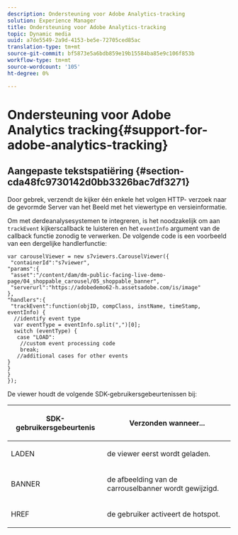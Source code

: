 ```yaml
---
description: Ondersteuning voor Adobe Analytics-tracking
solution: Experience Manager
title: Ondersteuning voor Adobe Analytics-tracking
topic: Dynamic media
uuid: a7de5549-2a9d-4153-be5e-72705ced85ac
translation-type: tm+mt
source-git-commit: bf5873e5a6bdb859e19b15584ba85e9c106f853b
workflow-type: tm+mt
source-wordcount: '105'
ht-degree: 0%

---
```



# Ondersteuning voor Adobe Analytics tracking{#support-for-adobe-analytics-tracking}

## Aangepaste tekstspatiëring {#section-cda48fc9730142d0bb3326bac7df3271}

Door gebrek, verzendt de kijker één enkele het volgen HTTP- verzoek naar de gevormde Server van het Beeld met het viewertype en versieinformatie.

Om met derdeanalysesystemen te integreren, is het noodzakelijk om aan `trackEvent` kijkerscallback te luisteren en het `eventInfo` argument van de callback functie zonodig te verwerken. De volgende code is een voorbeeld van een dergelijke handlerfunctie:

```
var carouselViewer = new s7viewers.CarouselViewer({ 
 "containerId":"s7viewer", 
"params":{ 
 "asset":"/content/dam/dm-public-facing-live-demo-page/04_shoppable_carousel/05_shoppable_banner", 
 "serverurl":"https://adobedemo62-h.assetsadobe.com/is/image" 
}, 
"handlers":{ 
 "trackEvent":function(objID, compClass, instName, timeStamp, eventInfo) { 
  //identify event type 
  var eventType = eventInfo.split(",")[0]; 
  switch (eventType) { 
   case "LOAD": 
    //custom event processing code 
    break; 
   //additional cases for other events 
} 
} 
} 
});
```

De viewer houdt de volgende SDK-gebruikersgebeurtenissen bij:

<table id="table_5D090E6614974D968E1A93B5727D859C"> 
 <thead> 
  <tr> 
   <th colname="col1" class="entry"> <p>SDK-gebruikersgebeurtenis </p> </th> 
   <th colname="col2" class="entry"> <p>Verzonden wanneer... </p> </th> 
  </tr> 
 </thead>
 <tbody> 
  <tr> 
   <td colname="col1"> <p> <span class="codeph"> LADEN  </span> </p> </td> 
   <td colname="col2"> <p>de viewer eerst wordt geladen. </p> </td> 
  </tr> 
  <tr> 
   <td colname="col1"> <p> <span class="codeph"> BANNER  </span> </p> </td> 
   <td colname="col2"> <p>de afbeelding van de carrouselbanner wordt gewijzigd. </p> </td> 
  </tr> 
  <tr> 
   <td colname="col1"> <p> <span class="codeph"> HREF  </span> </p> </td> 
   <td colname="col2"> <p>de gebruiker activeert de hotspot. </p> </td> 
  </tr> 
 </tbody> 
</table>

